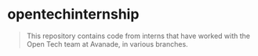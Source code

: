 # opentechinternship
> This repository contains code from interns that have worked with the Open Tech team at Avanade, in various branches.

